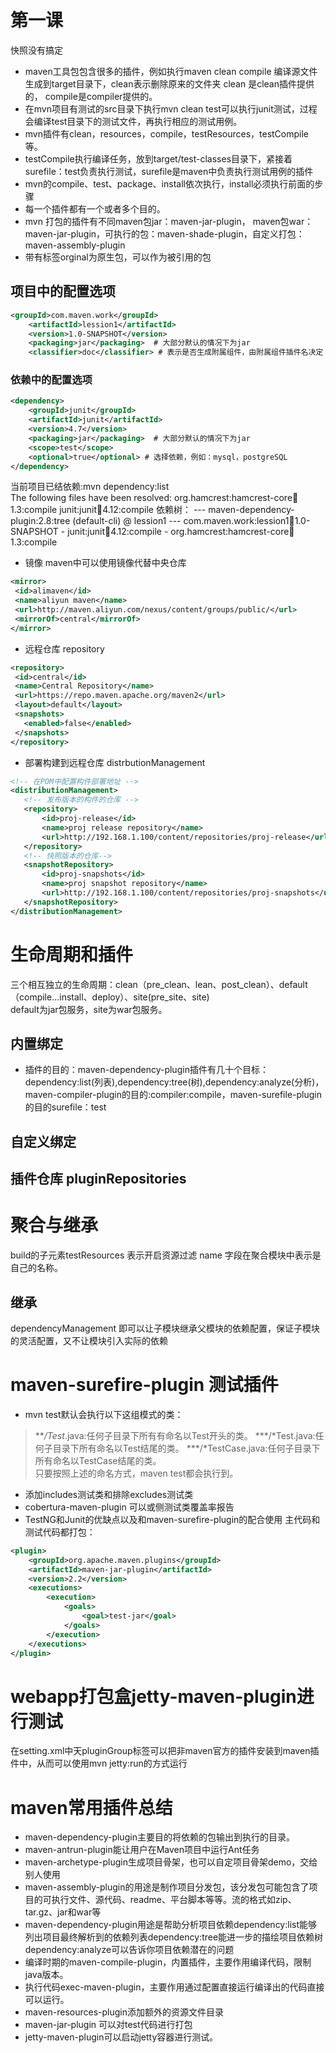 # 第一课

快照没有搞定


* maven工具包包含很多的插件，例如执行maven clean compile 编译源文件生成到target目录下，clean表示删除原来的文件夹
clean 是clean插件提供的， compile是compiler提供的。  
* 在mvn项目有测试的src目录下执行mvn clean test可以执行junit测试，过程会编译test目录下的测试文件，再执行相应的测试用例。  
* mvn插件有clean，resources，compile，testResources，testCompile等。  
* testCompile执行编译任务，放到target/test-classes目录下，紧接着surefile：test负责执行测试，surefile是maven中负责执行测试用例的插件   
* mvn的compile、test、package、install依次执行，install必须执行前面的步骤
* 每一个插件都有一个或者多个目的。
* mvn 打包的插件有不同maven包jar：maven-jar-plugin， maven包war：maven-jar-plugin，可执行的包：maven-shade-plugin，自定义打包：maven-assembly-plugin   
* 带有标签orginal为原生包，可以作为被引用的包
## 项目中的配置选项  
```xml
<groupId>com.maven.work</groupId>
    <artifactId>lession1</artifactId>
    <version>1.0-SNAPSHOT</version>
    <packaging>jar</packaging>  # 大部分默认的情况下为jar
    <classifier>doc</classifier> # 表示是否生成附属组件，由附属组件插件名决定
```
### 依赖中的配置选项
```xml
<dependency>
    <groupId>junit</groupId>
    <artifactId>junit</artifactId>
    <version>4.7</version>
    <packaging>jar</packaging>  # 大部分默认的情况下为jar
    <scope>test</scope>
    <optional>true</optional> # 选择依赖，例如：mysql，postgreSQL
</dependency>
```
当前项目已结依赖:mvn dependency:list   
 The following files have been resolved:
    org.hamcrest:hamcrest-core:jar:1.3:compile
    junit:junit:jar:4.12:compile
 依赖树：
 --- maven-dependency-plugin:2.8:tree (default-cli) @ lession1 ---
 com.maven.work:lession1:jar:1.0-SNAPSHOT
 \- junit:junit:jar:4.12:compile
    \- org.hamcrest:hamcrest-core:jar:1.3:compile
 * 镜像   maven中可以使用镜像代替中央仓库
 ```xml
<mirror>  
  <id>alimaven</id>  
  <name>aliyun maven</name>  
  <url>http://maven.aliyun.com/nexus/content/groups/public/</url>  
  <mirrorOf>central</mirrorOf>          
</mirror>  
```
 * 远程仓库 repository   
 ```xml
<repository>
  <id>central</id>
  <name>Central Repository</name>
  <url>https://repo.maven.apache.org/maven2</url>
  <layout>default</layout>
  <snapshots>
    <enabled>false</enabled>
  </snapshots>
</repository>
```
 * 部署构建到远程仓库 distrbutionManagement   
 ```xml
 <!-- 在POM中配置构件部署地址 -->
<distributionManagement>
    <!-- 发布版本的构件的仓库 -->
    <repository>
        <id>proj-release</id>
        <name>proj release repository</name>
        <url>http://192.168.1.100/content/repositories/proj-release</url>
    </repository>
    <!-- 快照版本的仓库-->
    <snapshotRepository>
        <id>proj-snapshots</id>
        <name>proj snapshot repository</name>
        <url>http://192.168.1.100/content/repositories/proj-snapshots</url>
    </snapshotRepository>
</distributionManagement>
```
# 生命周期和插件
三个相互独立的生命周期：clean（pre_clean、lean、post_clean）、default（compile...install、deploy）、site(pre_site、site)   
default为jar包服务，site为war包服务。
## 内置绑定
* 插件的目的：maven-dependency-plugin插件有几十个目标：dependency:list(列表),dependency:tree(树),dependency:analyze(分析)，
maven-compiler-plugin的目的:compiler:compile，maven-surefile-plugin的目的surefile：test
## 自定义绑定

## 插件仓库 pluginRepositories

# 聚合与继承
build的子元素testResources 表示开启资源过滤
name 字段在聚合模块中表示是自己的名称。
## 继承
dependencyManagement 即可以让子模块继承父模块的依赖配置，保证子模块的灵活配置，又不让模块引入实际的依赖   

# maven-surefire-plugin 测试插件
* mvn test默认会执行以下这组模式的类：
> ***/Test*.java:任何子目录下所有有命名以Test开头的类。
> ***/*Test.java:任何子目录下所有命名以Test结尾的类。
> ***/*TestCase.java:任何子目录下所有命名以TestCase结尾的类。   
只要按照上述的命名方式，maven test都会执行到。
* 添加includes测试类和排除excludes测试类
* cobertura-maven-plugin 可以或侧测试类覆盖率报告
* TestNG和Junit的优缺点以及和maven-surefire-plugin的配合使用
主代码和测试代码都打包：
```xml
<plugin>
    <groupId>org.apache.maven.plugins</groupId>
    <artifactId>maven-jar-plugin</artifactId>
    <version>2.2</version>
    <executions>
        <execution>
            <goals>
                <goal>test-jar</goal>
            </goals>
        </execution>
    </executions>
</plugin>
```

# webapp打包盒jetty-maven-plugin进行测试
在setting.xml中天pluginGroup标签可以把非maven官方的插件安装到maven插件中，从而可以使用mvn jetty:run的方式运行   


# maven常用插件总结
* maven-dependency-plugin主要目的将依赖的包输出到执行的目录。
* maven-antrun-plugin能让用户在Maven项目中运行Ant任务
* maven-archetype-plugin生成项目骨架，也可以自定项目骨架demo，交给别人使用
* maven-assembly-plugin的用途是制作项目分发包，该分发包可能包含了项目的可执行文件、源代码、readme、平台脚本等等。流的格式如zip、tar.gz、jar和war等
* maven-dependency-plugin用途是帮助分析项目依赖dependency:list能够列出项目最终解析到的依赖列表dependency:tree能进一步的描绘项目依赖树dependency:analyze可以告诉你项目依赖潜在的问题
* 编译时期的maven-compile-plugin，内置插件，主要作用编译代码，限制java版本。
* 执行代码exec-maven-plugin，主要作用通过配置直接运行编译出的代码直接可以运行。
* maven-resources-plugin添加额外的资源文件目录
* maven-jar-plugin 可以对test代码进行打包
* jetty-maven-plugin可以启动jetty容器进行测试。 